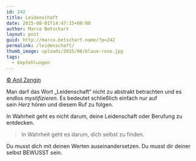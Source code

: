 ```yaml
---
id: 242
title: Leidenschaft
date: 2015-08-01T14:47:15+00:00
author: Marco Betschart
layout: post
guid: http://marco.betschart.name/?p=242
permalink: /leidenschaft/
thumb_image: uploads/2015/08/blaue-rose.jpg
tags:
  - Empfehlungen
---
```

[© Anil Zengin](http://www.gedankenpower.com/wie-finde-ich-heraus-was-ich-wirklich-will/)

Man darf das Wort „Leidenschaft“ nicht zu abstrakt betrachten und es endlos _mystifizieren_. Es bedeutet schließlich einfach nur auf sein _Herz_ hören und diesem Ruf zu folgen.

In Wahrheit geht es nicht darum, deine Leidenschaft oder Berufung zu entdecken.

> In Wahrheit geht es darum, dich selbst zu finden.

Du musst dich mit deinen Werten auseinandersetzen. Du musst dir deiner selbst BEWUSST sein.

## 

&nbsp;